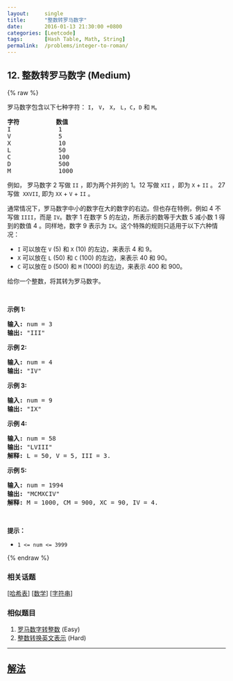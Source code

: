 ```yaml
---
layout:     single
title:      "整数转罗马数字"
date:       2016-01-13 21:30:00 +0800
categories: [Leetcode]
tags:       [Hash Table, Math, String]
permalink:  /problems/integer-to-roman/
---
```


## 12. 整数转罗马数字 (Medium)

{% raw %}

<p>罗马数字包含以下七种字符： <code>I</code>， <code>V</code>， <code>X</code>， <code>L</code>，<code>C</code>，<code>D</code> 和 <code>M</code>。</p>

<pre>
<strong>字符</strong>          <strong>数值</strong>
I             1
V             5
X             10
L             50
C             100
D             500
M             1000</pre>

<p>例如， 罗马数字 2 写做 <code>II</code> ，即为两个并列的 1。12 写做 <code>XII</code> ，即为 <code>X</code> + <code>II</code> 。 27 写做  <code>XXVII</code>, 即为 <code>XX</code> + <code>V</code> + <code>II</code> 。</p>

<p>通常情况下，罗马数字中小的数字在大的数字的右边。但也存在特例，例如 4 不写做 <code>IIII</code>，而是 <code>IV</code>。数字 1 在数字 5 的左边，所表示的数等于大数 5 减小数 1 得到的数值 4 。同样地，数字 9 表示为 <code>IX</code>。这个特殊的规则只适用于以下六种情况：</p>

<ul>
	<li><code>I</code> 可以放在 <code>V</code> (5) 和 <code>X</code> (10) 的左边，来表示 4 和 9。</li>
	<li><code>X</code> 可以放在 <code>L</code> (50) 和 <code>C</code> (100) 的左边，来表示 40 和 90。 </li>
	<li><code>C</code> 可以放在 <code>D</code> (500) 和 <code>M</code> (1000) 的左边，来表示 400 和 900。</li>
</ul>

<p>给你一个整数，将其转为罗马数字。</p>

<p> </p>

<p><strong>示例 1:</strong></p>

<pre>
<strong>输入:</strong> num = 3
<strong>输出:</strong> "III"</pre>

<p><strong>示例 2:</strong></p>

<pre>
<strong>输入:</strong> num = 4
<strong>输出:</strong> "IV"</pre>

<p><strong>示例 3:</strong></p>

<pre>
<strong>输入:</strong> num = 9
<strong>输出:</strong> "IX"</pre>

<p><strong>示例 4:</strong></p>

<pre>
<strong>输入:</strong> num = 58
<strong>输出:</strong> "LVIII"
<strong>解释:</strong> L = 50, V = 5, III = 3.
</pre>

<p><strong>示例 5:</strong></p>

<pre>
<strong>输入:</strong> num = 1994
<strong>输出:</strong> "MCMXCIV"
<strong>解释:</strong> M = 1000, CM = 900, XC = 90, IV = 4.</pre>

<p> </p>

<p><strong>提示：</strong></p>

<ul>
	<li><code>1 <= num <= 3999</code></li>
</ul>

{% endraw %}

### 相关话题
  [[哈希表](https://github.com/openset/leetcode/tree/master/tag/hash-table/README.md)]
  [[数学](https://github.com/openset/leetcode/tree/master/tag/math/README.md)]
  [[字符串](https://github.com/openset/leetcode/tree/master/tag/string/README.md)]

### 相似题目
  1. [罗马数字转整数](/problems/roman-to-integer) (Easy)
  1. [整数转换英文表示](/problems/integer-to-english-words) (Hard)

---

## [解法](https://github.com/openset/leetcode/tree/master/problems/integer-to-roman)
